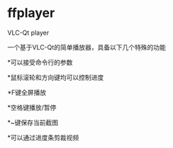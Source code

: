 # ffplayer
VLC-Qt player

一个基于VLC-Qt的简单播放器，具备以下几个特殊的功能

*可以接受命令行的参数

*鼠标滚轮和方向键均可以控制进度

*F键全屏播放

*空格键播放/暂停

*~键保存当前截图

*可以通过进度条剪裁视频
